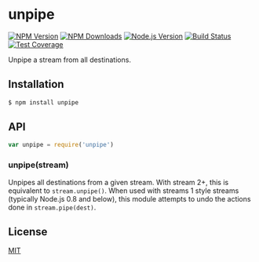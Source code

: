 # unpipe

[![NPM Version][npm-image]][npm-url]
[![NPM Downloads][downloads-image]][downloads-url]
[![Node.js Version][node-image]][node-url]
[![Build Status][travis-image]][travis-url]
[![Test Coverage][coveralls-image]][coveralls-url]

Unpipe a stream from all destinations.


















































<extoc></extoc>

## Installation

```sh
$ npm install unpipe
```

## API

```js
var unpipe = require('unpipe')
```

### unpipe(stream)

Unpipes all destinations from a given stream. With stream 2+, this is
equivalent to `stream.unpipe()`. When used with streams 1 style streams
(typically Node.js 0.8 and below), this module attempts to undo the
actions done in `stream.pipe(dest)`.

## License

[MIT](LICENSE)

[npm-image]: https://img.shields.io/npm/v/unpipe.svg
[npm-url]: https://npmjs.org/package/unpipe
[node-image]: https://img.shields.io/node/v/unpipe.svg
[node-url]: http://nodejs.org/download/
[travis-image]: https://img.shields.io/travis/stream-utils/unpipe.svg
[travis-url]: https://travis-ci.org/stream-utils/unpipe
[coveralls-image]: https://img.shields.io/coveralls/stream-utils/unpipe.svg
[coveralls-url]: https://coveralls.io/r/stream-utils/unpipe?branch=master
[downloads-image]: https://img.shields.io/npm/dm/unpipe.svg
[downloads-url]: https://npmjs.org/package/unpipe
